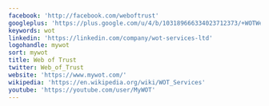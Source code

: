```yaml
---
facebook: 'http://facebook.com/weboftrust'
googleplus: 'https://plus.google.com/u/4/b/103189666334023712373/+WOTWebofTrust/about'
keywords: wot
linkedin: 'https://linkedin.com/company/wot-services-ltd'
logohandle: mywot
sort: mywot
title: Web of Trust
twitter: Web_of_Trust
website: 'https://www.mywot.com/'
wikipedia: 'https://en.wikipedia.org/wiki/WOT_Services'
youtube: 'https://youtube.com/user/MyWOT'
---
```

